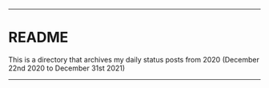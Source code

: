 
***

# README

This is a directory that archives my daily status posts from 2020 (December 22nd 2020 to December 31st 2021)

***
